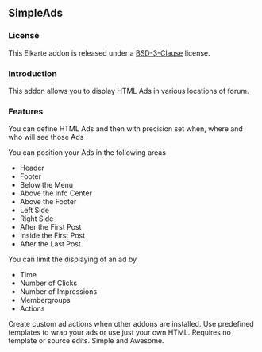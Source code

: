 ## SimpleAds

### License
This Elkarte addon is released under a [BSD-3-Clause](http://opensource.org/licenses/BSD-3-Clause) license.

### Introduction
This addon allows you to display HTML Ads in various locations of forum.

### Features
You can define HTML Ads and then with precision set when, where and who will see those Ads

You can position your Ads in the following areas

* Header
* Footer
* Below the Menu
* Above the Info Center
* Above the Footer
* Left Side
* Right Side
* After the First Post
* Inside the First Post
* After the Last Post

You can limit the displaying of an ad by

* Time
* Number of Clicks
* Number of Impressions
* Membergroups
* Actions

Create custom ad actions when other addons are installed.
Use predefined templates to wrap your ads or use just your own HTML.
Requires no template or source edits.
Simple and Awesome.